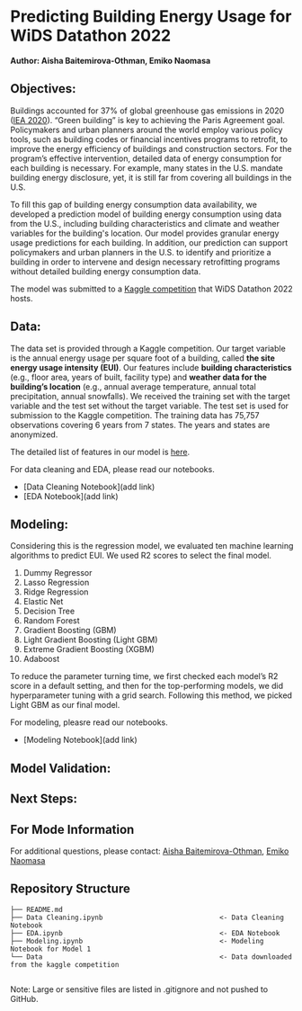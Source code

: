 # Predicting Building Energy Usage for WiDS Datathon 2022
**Author: Aisha Baitemirova-Othman, Emiko Naomasa**

## Objectives:
Buildings accounted for 37% of global greenhouse gas emissions in 2020 ([IEA 2020](https://www.iea.org/reports/tracking-buildings-2021)). “Green building” is key to achieving the Paris Agreement goal. Policymakers and urban planners around the world employ various policy tools, such as building codes or financial incentives programs to retrofit, to improve the energy efficiency of buildings and construction sectors. For the program’s effective intervention, detailed data of energy consumption for each building is necessary. For example, many states in the U.S. mandate building energy disclosure, yet, it is still far from covering all buildings in the U.S. 

To fill this gap of building energy consumption data availability, we developed a prediction model of building energy consumption using data from the U.S., including building characteristics and climate and weather variables for the building's location. Our model provides granular energy usage predictions for each building. In addition, our prediction can support policymakers and urban planners in the U.S. to identify and prioritize a building in order to intervene and design necessary retrofitting programs without detailed building energy consumption data.

The model was submitted to a [Kaggle competition](https://www.kaggle.com/c/widsdatathon2022/overview/description) that WiDS Datathon 2022 hosts. 

## Data:
The data set is provided through a Kaggle competition. Our target variable is the annual energy usage per square foot of a building, called **the site energy usage intensity (EUI)**. Our features include **building characteristics** (e.g., floor area, years of built, facility type) and **weather data for the building’s location** (e.g., annual average temperature, annual total precipitation, annual snowfalls). We received the training set with the target variable and the test set without the target variable. The test set is used for submission to the Kaggle competition. The training data has 75,757 observations covering 6 years from 7 states. The years and states are anonymized. 

The detailed list of features in our model is [here](https://www.kaggle.com/c/widsdatathon2022/data). 

For data cleaning and EDA, please read our notebooks.
- [Data Cleaning Notebook](add link)
- [EDA Notebook](add link)

## Modeling: 
Considering this is the regression model, we evaluated ten machine learning algorithms to predict EUI. We used R2 scores to select the final model. 

1.	Dummy Regressor 
2.	Lasso Regression
3.	Ridge Regression
4.	Elastic Net
5.	Decision Tree 
6.	Random Forest
7.	Gradient Boosting (GBM)
8.	Light Gradient Boosting (Light GBM)
9.	Extreme Gradient Boosting (XGBM)
10.	Adaboost

To reduce the parameter turning time, we first checked each model’s R2 score in a default setting, and then for the top-performing models, we did hyperparameter tuning with a grid search. Following this method, we picked Light GBM as our final model. 

For modeling, pleasre read our notebooks.
- [Modeling Notebook](add link)

## Model Validation:


## Next Steps:

## For Mode Information
For additional questions, please contact: [Aisha Baitemirova-Othman](https://www.linkedin.com/in/aishabaitemirovaothman/), [Emiko Naomasa](https://www.linkedin.com/in/emiko-naomasa-58782158/)

## Repository Structure

```
├── README.md                           
├── Data Cleaning.ipynb                             <- Data Cleaning Notebook
├── EDA.ipynb                                       <- EDA Notebook
├── Modeling.ipynb                                  <- Modeling Notebook for Model 1
└── Data                                            <- Data downloaded from the kaggle competition
                           
```  
Note: Large or sensitive files are listed in .gitignore and not pushed to GitHub. 



